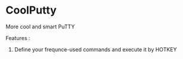# CoolPutty
More cool and smart PuTTY

Features :
1. Define your frequnce-used commands and execute it by HOTKEY
